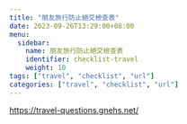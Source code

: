 ```yaml
---
title: "朋友旅行防止絕交檢查表"
date: 2023-09-26T13:29:00+08:00
menu:
  sidebar:
    name: 朋友旅行防止絕交檢查表
    identifier: checklist-travel
    weight: 10
tags: ["travel", "checklist", "url"]
categories: ["travel", "checklist", "url"]
---
```


https://travel-questions.gnehs.net/
